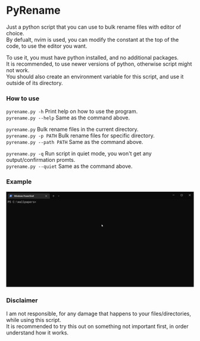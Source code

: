 # PyRename
Just a python script that you can use to bulk rename files with editor of choice.\
By defualt, nvim is used, you can modify the constant at the top of the code, to use the editor you want.

To use it, you must have python installed, and no additional packages.\
It is recommended, to use newer versions of python, otherwise script might not work.\
You should also create an environment variable for this script, and use it outside of its directory.

### How to use
`pyrename.py -h` Print help on how to use the program.\
`pyrename.py --help` Same as the command above.

`pyrename.py` Bulk rename files in the current directory.\
`pyrename.py -p PATH` Bulk rename files for specific directory.\
`pyrename.py --path PATH` Same as the command above.

`pyrename.py -q` Run script in quiet mode, you won't get any output/confirmation promts.\
`pyrename.py --quiet` Same as the command above.

### Example
![example](https://github.com/ShiftedFrequency5732/PyRename/blob/master/example.gif)

### Disclaimer
I am not responsible, for any damage that happens to your files/directories, while using this script.\
It is recommended to try this out on something not important first, in order understand how it works.
